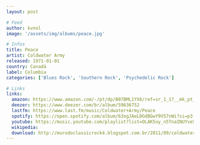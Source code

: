 ```yaml
---
layout: post

# Feed
author: kvnol
image: '/assets/img/albums/peace.jpg'

# Infos
title: Peace
artist: Coldwater Army
released: 1971-01-01
country: Canadá
label: Columbia
categories: ['Blues Rock', 'Southern Rock', 'Psychedelic Rock']

# Links
links:
  amazon: https://www.amazon.com/-/pt/dp/B07BML1YX6/ref=sr_1_1?__mk_pt_BR=%C3%85M%C3%85%C5%BD%C3%95%C3%91&dchild=1&keywords=coldwater+army+peace&qid=1614830905&sr=8-1
  deezer: https://www.deezer.com/br/album/59636752
  lastfm: https://www.last.fm/music/Coldwater+Army/Peace
  spotify: https://open.spotify.com/album/63ogJAeLDGdBGwY9V57nWi?si=p3-dReW2TfesHyKODCzgzg
  youtube: https://music.youtube.com/playlist?list=OLAK5uy_n5TnaINUYveS8m7r3fsaINSlLY6NECFO0
  wikipedia:
  download: http://murodoclassicrock4.blogspot.com.br/2011/09/coldwater-army-peace-1971.html
---
```

